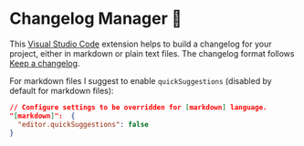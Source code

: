 # Changelog Manager 📝

This [Visual Studio Code](https://code.visualstudio.com/) extension helps to build a changelog for your project, either in markdown or plain text files. The changelog format follows [Keep a changelog](https://keepachangelog.com/).

For markdown files I suggest to enable `quickSuggestions` (disabled by default for markdown files):

```json
// Configure settings to be overridden for [markdown] language.
"[markdown]":  {
  "editor.quickSuggestions": false
}
```
